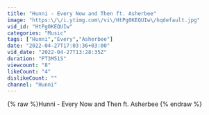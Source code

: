 ```yaml
---
title: "Hunni - Every Now and Then ft. Asherbee"
image: "https:\/\/i.ytimg.com\/vi\/HtPg0KEQUIw\/hqdefault.jpg"
vid_id: "HtPg0KEQUIw"
categories: "Music"
tags: ["Hunni","Every","Asherbee"]
date: "2022-04-27T17:03:36+03:00"
vid_date: "2022-04-27T13:28:35Z"
duration: "PT3M51S"
viewcount: "8"
likeCount: "4"
dislikeCount: ""
channel: "Hunni"
---
```

{% raw %}Hunni - Every Now and Then ft. Asherbee {% endraw %}
